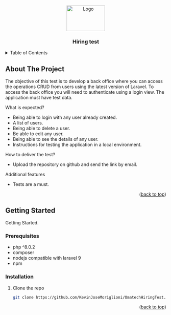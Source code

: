 <a name="readme-top"></a>

<br />
<div align="center">
  <a href="https://www.omatech.com/es">
    <img src="https://www.omatech.com/uploads/20220426/Screenshot-2022-04-26-at-10.01.40.png" alt="Logo" width="120" height="80">
  </a>

  <h3 align="center">Hiring test</h3>
</div>

<details>
  <summary>Table of Contents</summary>
  <ol>
    <li>
      <a href="#about-the-project">About The Project</a>
    </li>
    <li>
      <a href="#getting-started">Getting Started</a>
      <ul>
        <li><a href="#prerequisites">Prerequisites</a></li>
        <li><a href="#installation">Installation</a></li>
      </ul>
    </li>
  </ol>
</details>

## About The Project

The objective of this test is to develop a back office where you can access the operations CRUD from users using the latest version of Laravel.
To access the back office you will need to authenticate using a login view.
The application must have test data.

What is expected?
* Being able to login with any user already created.
* A list of users.
* Being able to delete a user.
* Be able to edit any user.
* Being able to see the details of any user.
* Instructions for testing the application in a local environment.

How to deliver the test?
* Upload the repository on github and send the link by email.

Additional features
* Tests are a must.

<p align="right">(<a href="#readme-top">back to top</a>)</p>

## Getting Started

Getting Started.

### Prerequisites

* php ^8.0.2
* composer
* nodejs compatible with laravel 9
* npm

### Installation

1. Clone the repo
   ```sh
   git clone https://github.com/KevinJoseMoriglioni/OmatechHiringTest.git
   ```
<p align="right">(<a href="#readme-top">back to top</a>)</p>